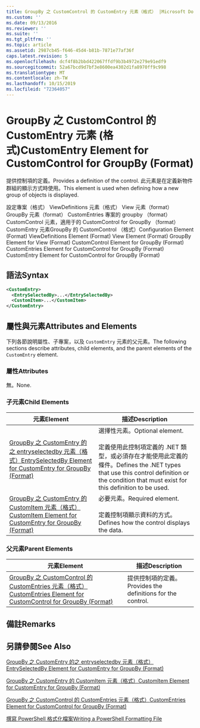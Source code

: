 ```yaml
---
title: GroupBy 之 CustomControl 的 CustomEntry 元素（格式） |Microsoft Docs
ms.custom: ''
ms.date: 09/13/2016
ms.reviewer: ''
ms.suite: ''
ms.tgt_pltfrm: ''
ms.topic: article
ms.assetid: 2987cb45-f646-45d4-b81b-7871e77af36f
caps.latest.revision: 5
ms.openlocfilehash: dcf4f8b2bbd422067ffdf9b3b4972e279e91edf9
ms.sourcegitcommit: 52a67bcd9d7bf3e8600ea4302d1fa8970ff9c998
ms.translationtype: MT
ms.contentlocale: zh-TW
ms.lasthandoff: 10/15/2019
ms.locfileid: "72364057"
---
```

# <a name="customentry-element-for-customcontrol-for-groupby-format"></a><span data-ttu-id="0fc27-102">GroupBy 之 CustomControl 的 CustomEntry 元素 (格式)</span><span class="sxs-lookup"><span data-stu-id="0fc27-102">CustomEntry Element for CustomControl for GroupBy (Format)</span></span>

<span data-ttu-id="0fc27-103">提供控制項的定義。</span><span class="sxs-lookup"><span data-stu-id="0fc27-103">Provides a definition of the control.</span></span> <span data-ttu-id="0fc27-104">此元素是在定義新物件群組的顯示方式時使用。</span><span class="sxs-lookup"><span data-stu-id="0fc27-104">This element is used when defining how a new group of objects is displayed.</span></span>

<span data-ttu-id="0fc27-105">設定專案（格式） ViewDefinitions 元素（格式） View 元素（format） GroupBy 元素（format） CustomEntries 專案的 groupby （format） CustomControl 元素，適用于的 CustomControl for GroupBy （format） CustomEntry 元素GroupBy 的 CustomControl （格式）</span><span class="sxs-lookup"><span data-stu-id="0fc27-105">Configuration Element (Format) ViewDefinitions Element (Format) View Element (Format) GroupBy Element for View (Format) CustomControl Element for GroupBy (Format) CustomEntries Element for CustomControl for GroupBy (Format) CustomEntry Element for CustomControl for GroupBy (Format)</span></span>

## <a name="syntax"></a><span data-ttu-id="0fc27-106">語法</span><span class="sxs-lookup"><span data-stu-id="0fc27-106">Syntax</span></span>

```xml
<CustomEntry>
  <EntrySelectedBy>...</EntrySelectedBy>
  <CustomItem>...</CustomItem>
</CustomEntry>
```

## <a name="attributes-and-elements"></a><span data-ttu-id="0fc27-107">屬性與元素</span><span class="sxs-lookup"><span data-stu-id="0fc27-107">Attributes and Elements</span></span>

<span data-ttu-id="0fc27-108">下列各節說明屬性、子專案，以及 `CustomEntry` 元素的父元素。</span><span class="sxs-lookup"><span data-stu-id="0fc27-108">The following sections describe attributes, child elements, and the parent elements of the `CustomEntry` element.</span></span>

### <a name="attributes"></a><span data-ttu-id="0fc27-109">屬性</span><span class="sxs-lookup"><span data-stu-id="0fc27-109">Attributes</span></span>

<span data-ttu-id="0fc27-110">無。</span><span class="sxs-lookup"><span data-stu-id="0fc27-110">None.</span></span>

### <a name="child-elements"></a><span data-ttu-id="0fc27-111">子元素</span><span class="sxs-lookup"><span data-stu-id="0fc27-111">Child Elements</span></span>

|<span data-ttu-id="0fc27-112">元素</span><span class="sxs-lookup"><span data-stu-id="0fc27-112">Element</span></span>|<span data-ttu-id="0fc27-113">描述</span><span class="sxs-lookup"><span data-stu-id="0fc27-113">Description</span></span>|
|-------------|-----------------|
|[<span data-ttu-id="0fc27-114">GroupBy 之 CustomEntry 的之 entryselectedby 元素（格式）</span><span class="sxs-lookup"><span data-stu-id="0fc27-114">EntrySelectedBy Element for CustomEntry for GroupBy (Format)</span></span>](./entryselectedby-element-for-customentry-for-groupby-format.md)|<span data-ttu-id="0fc27-115">選擇性元素。</span><span class="sxs-lookup"><span data-stu-id="0fc27-115">Optional element.</span></span><br /><br /> <span data-ttu-id="0fc27-116">定義使用此控制項定義的 .NET 類型，或必須存在才能使用此定義的條件。</span><span class="sxs-lookup"><span data-stu-id="0fc27-116">Defines the .NET types that use this control definition or the condition that must exist for this definition to be used.</span></span>|
|[<span data-ttu-id="0fc27-117">GroupBy 之 CustomEntry 的 CustomItem 元素（格式）</span><span class="sxs-lookup"><span data-stu-id="0fc27-117">CustomItem Element for CustomEntry for GroupBy (Format)</span></span>](./customitem-element-for-customentry-for-groupby-format.md)|<span data-ttu-id="0fc27-118">必要元素。</span><span class="sxs-lookup"><span data-stu-id="0fc27-118">Required element.</span></span><br /><br /> <span data-ttu-id="0fc27-119">定義控制項顯示資料的方式。</span><span class="sxs-lookup"><span data-stu-id="0fc27-119">Defines how the control displays the data.</span></span>|

### <a name="parent-elements"></a><span data-ttu-id="0fc27-120">父元素</span><span class="sxs-lookup"><span data-stu-id="0fc27-120">Parent Elements</span></span>

|<span data-ttu-id="0fc27-121">元素</span><span class="sxs-lookup"><span data-stu-id="0fc27-121">Element</span></span>|<span data-ttu-id="0fc27-122">描述</span><span class="sxs-lookup"><span data-stu-id="0fc27-122">Description</span></span>|
|-------------|-----------------|
|[<span data-ttu-id="0fc27-123">GroupBy 之 CustomControl 的 CustomEntries 元素（格式）</span><span class="sxs-lookup"><span data-stu-id="0fc27-123">CustomEntries Element for CustomControl for GroupBy (Format)</span></span>](./customentries-element-for-customcontrol-for-groupby-format.md)|<span data-ttu-id="0fc27-124">提供控制項的定義。</span><span class="sxs-lookup"><span data-stu-id="0fc27-124">Provides the definitions for the control.</span></span>|

## <a name="remarks"></a><span data-ttu-id="0fc27-125">備註</span><span class="sxs-lookup"><span data-stu-id="0fc27-125">Remarks</span></span>

## <a name="see-also"></a><span data-ttu-id="0fc27-126">另請參閱</span><span class="sxs-lookup"><span data-stu-id="0fc27-126">See Also</span></span>

[<span data-ttu-id="0fc27-127">GroupBy 之 CustomEntry 的之 entryselectedby 元素（格式）</span><span class="sxs-lookup"><span data-stu-id="0fc27-127">EntrySelectedBy Element for CustomEntry for GroupBy (Format)</span></span>](./entryselectedby-element-for-customentry-for-groupby-format.md)

[<span data-ttu-id="0fc27-128">GroupBy 之 CustomEntry 的 CustomItem 元素（格式）</span><span class="sxs-lookup"><span data-stu-id="0fc27-128">CustomItem Element for CustomEntry for GroupBy (Format)</span></span>](./customitem-element-for-customentry-for-groupby-format.md)

[<span data-ttu-id="0fc27-129">GroupBy 之 CustomControl 的 CustomEntries 元素（格式）</span><span class="sxs-lookup"><span data-stu-id="0fc27-129">CustomEntries Element for CustomControl for GroupBy (Format)</span></span>](./customentries-element-for-customcontrol-for-groupby-format.md)

[<span data-ttu-id="0fc27-130">撰寫 PowerShell 格式化檔案</span><span class="sxs-lookup"><span data-stu-id="0fc27-130">Writing a PowerShell Formatting File</span></span>](./writing-a-powershell-formatting-file.md)
